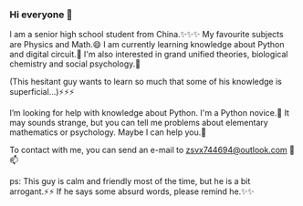 ### Hi everyone 👋
I am a senior high school student from China.✨✨✨
My favourite subjects are Physics and Math.😄
I am currently learning knowledge about Python and digital circuit.🔭
I'm also interested in grand unified theories, biological chemistry and social psychology.🌱

(This hesitant guy wants to learn so much that some of his knowledge is superficial...)⚡⚡⚡

I’m looking for help with knowledge about Python. I'm a Python novice.🤔
It may sounds strange, but you can tell me problems about elementary mathematics or psychology. Maybe I can help you.👯

To contact with me, you can send an e-mail to  zsvx744694@outlook.com  💬📫

ps: This guy is calm and friendly most of the time, but he is a bit arrogant.⚡⚡
    If he says some absurd words, please remind he.✨✨
